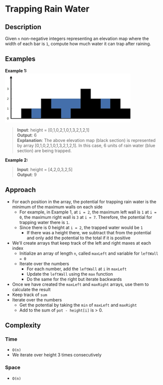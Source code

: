 # Trapping Rain Water
## Description
Given `n` non-negative integers representing an elevation map where the width of each bar is `1`, compute how much water it can trap after raining.

## Examples
**Example 1:**  
![Trapping Rain Water Diagram](./assets/Trapping%20Rain%20Water.png)
> **Input**: height = [0,1,0,2,1,0,1,3,2,1,2,1]  
**Output**: 6  
**Explanation**: The above elevation map (black section) is represented by array [0,1,0,2,1,0,1,3,2,1,2,1]. In this case, 6 units of rain water (blue section) are being trapped.

**Example 2:**
> **Input**: height = [4,2,0,3,2,5]  
**Output**: 9


## Approach
- For each position in the array, the potential for trapping rain water is the minimum of the maximum walls on each side
  + For example, in Example 1, at `i = 2`, the maximum left wall is `1` at `i = 0`, the maximum right wall is `3` at `i = 7`. Therefore, the potential for trapping water there is `1`.
  + Since there is 0 height at `i = 2`, the trapped water would be `1`
    - If there was a height there, we subtract that from the potential and only add the potential to the total if it is positive
- We'll create arrays that keep track of the left and right maxes at each index
  + Initialize an array of length `n`, called `maxLeft` and variable for `leftWall = 0`
  + Iterate over the numbers
    - For each number, add the `leftWall` at `i` in `maxLeft`
    - Update the `leftWall` using the `max` function
    - Do the same for the right but iterate backwards
- Once we have created the `maxLeft` and `maxRight` arrays, use them to calculate the result
- Keep track of `sum`
- Iterate over the numbers
  + Get the potential by taking the `min` of `maxLeft` and `maxRight`
  + Add to the sum of `pot - height[i]` is > 0.

## Complexity
### Time
- `O(n)`
- We iterate over height 3 times consecutively

### Space
- `O(n)`